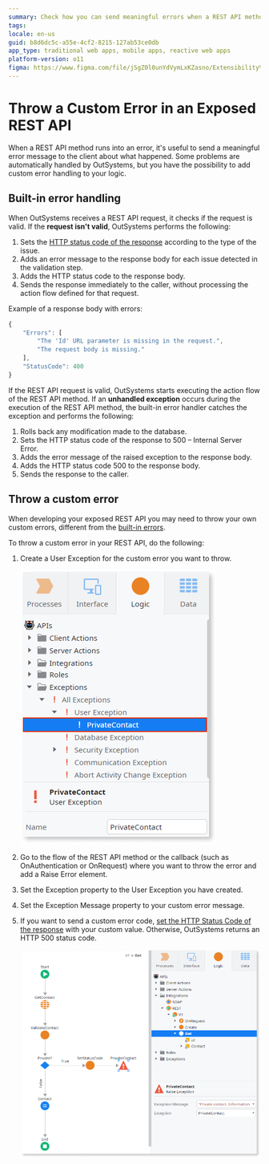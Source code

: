 ```yaml
---
summary: Check how you can send meaningful errors when a REST API method runs into an error.
tags: 
locale: en-us
guid: b8d6dc5c-a55e-4cf2-8215-127ab53ce0db
app_type: traditional web apps, mobile apps, reactive web apps
platform-version: o11
figma: https://www.figma.com/file/jSgZ0l0unYdVymLxKZasno/Extensibility%20and%20Integration?node-id=415:28
---
```


# Throw a Custom Error in an Exposed REST API

When a REST API method runs into an error, it's useful to send a meaningful error message to the client about what happened. Some problems are automatically handled by OutSystems, but you have the possibility to add custom error handling to your logic.

## Built-in error handling

When OutSystems receives a REST API request, it checks if the request is valid. If the **request isn't valid**, OutSystems performs the following:

1. Sets the [HTTP status code of the response](<../../../ref/extensibility-and-integration/rest-apis/exposed-rest-api/built-in-http-status-codes.md>) according to the type of the issue.
1. Adds an error message to the response body for each issue detected in the validation step.
1. Adds the HTTP status code to the response body.
1. Sends the response immediately to the caller, without processing the action flow defined for that request.

Example of a response body with errors:

```javascript
{
    "Errors": [
        "The 'Id' URL parameter is missing in the request.",
        "The request body is missing."
    ],
    "StatusCode": 400
}
```

If the REST API request is valid, OutSystems starts executing the action flow of the REST API method. If an **unhandled exception** occurs during the execution of the REST API method, the built-in error handler catches the exception and performs the following:

1. Rolls back any modification made to the database.
1. Sets the HTTP status code of the response to 500 – Internal Server Error.
1. Adds the error message of the raised exception to the response body.
1. Adds the HTTP status code 500 to the response body.
1. Sends the response to the caller.

## Throw a custom error

When developing your exposed REST API you may need to throw your own custom errors, different from the [built-in errors](<../../../ref/extensibility-and-integration/rest-apis/exposed-rest-api/built-in-http-status-codes.md>).

To throw a custom error in your REST API, do the following:

1. Create a User Exception for the custom error you want to throw.  

    ![](images/ss-rest-add-custom-error-1.png)

1. Go to the flow of the REST API method or the callback (such as OnAuthentication or OnRequest) where you want to throw the error and add a Raise Error element.

1. Set the Exception property to the User Exception you have created.

1. Set the Exception Message property to your custom error message.

1. If you want to send a custom error code, [set the HTTP Status Code of the response](<change-the-http-status-code-of-a-rest-api.md>) with your custom value. Otherwise, OutSystems returns an HTTP 500 status code.

    ![](images/ss-rest-add-custom-error-2.png)
